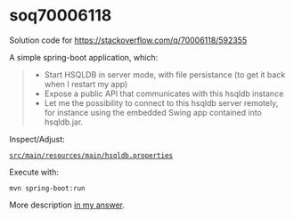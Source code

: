 # soq70006118
Solution code for https://stackoverflow.com/q/70006118/592355

A simple spring-boot application, which:

>- Start HSQLDB in server mode, with file persistance (to get it back when I restart my app)
>- Expose a public API that communicates with this hsqldb instance
>- Let me the possibility to connect to this hsqldb server remotely, for instance using the embedded Swing app contained into hsqldb.jar.

Inspect/Adjust:

[`src/main/resources/main/hsqldb.properties`](src/main/resources/hsqldb.properties)

Execute with:

    mvn spring-boot:run

More description [in my answer](https://stackoverflow.com/a/70009370/592355).
